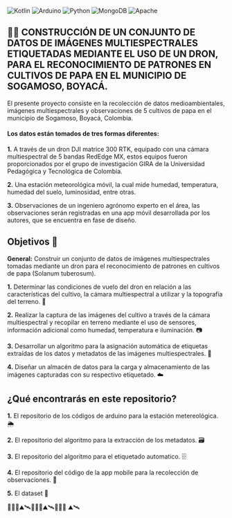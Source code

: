  ![Kotlin](https://img.shields.io/badge/kotlin-%237F52FF.svg?style=for-the-badge&logo=kotlin&logoColor=white) ![Arduino](https://img.shields.io/badge/-Arduino-00979D?style=for-the-badge&logo=Arduino&logoColor=white) ![Python](https://img.shields.io/badge/python-3670A0?style=for-the-badge&logo=python&logoColor=ffdd54) ![MongoDB](https://img.shields.io/badge/MongoDB-%234ea94b.svg?style=for-the-badge&logo=mongodb&logoColor=white) ![Apache](https://img.shields.io/badge/apache-%23D42029.svg?style=for-the-badge&logo=apache&logoColor=white)
## 🥔🥔 CONSTRUCCIÓN DE UN CONJUNTO DE DATOS DE IMÁGENES MULTIESPECTRALES ETIQUETADAS MEDIANTE EL USO DE UN DRON, PARA EL RECONOCIMIENTO DE PATRONES EN CULTIVOS DE PAPA EN EL MUNICIPIO DE SOGAMOSO, BOYACÁ.

El presente proyecto consiste en la recolección de datos medioambientales, imágenes multiespectrales y observaciones de 5 cultivos de papa en el municipio de Sogamoso, Boyacá, Colombia.

#### Los datos están tomados de tres formas diferentes:

**1.** A través de un dron DJI matrice 300 RTK, equipado con una cámara multiespectral de 5 bandas RedEdge MX, estos equipos fueron proporcionados por el grupo de investigación GIRA de la Universidad Pedagógica y Tecnológica de Colombia.

**2.** Una estación meteorológica móvil, la cual mide humedad, temperatura, humedad del suelo, luminosidad, entre otras. 

**3.** Observaciones de un ingeniero agrónomo experto en el área, las observaciones serán registradas en una app móvil desarrollada por los autores, que se encuentra en fase de diseño.

## Objetivos 🌟

**General:** Construir un conjunto de datos de imágenes multiespectrales tomadas mediante un dron para el reconocimiento de patrones en cultivos de papa (Solanum tuberosum).

**1.** Determinar las condiciones de vuelo del dron en relación a las características del cultivo, la cámara multiespectral a utilizar y la topografía del terreno. 🚁

**2.** Realizar la captura de las imágenes del cultivo a través de la cámara multiespectral y recopilar en terreno mediante el uso de sensores, información adicional como  humedad, temperatura e iluminación. 📷

**3.**	Desarrollar un algoritmo para la asignación automática de etiquetas extraídas de los datos y metadatos de las imágenes multiespectrales. 🐍

**4.**	Diseñar un almacén de datos para la carga y almacenamiento de las imágenes capturadas con su respectivo etiquetado. ☁️


## ¿Qué encontrarás en este repositorio?
**1.** El repositorio de los códigos de arduino para la estación metereológica. 🌦️

**2.** El repositorio del algoritmo para la extracción de los metadatos. 🗃️

**3.** El repositorio del algoritmo para el etiquetado automatico. 🗄️

**4.** El repositorio del código de la app mobile para la recolección de observaciones. 📱

**5.** El dataset 🌱

🌿🥔🤖⛰️🛰️🌿🥔🤖⛰🛰️️🌿🥔🤖 ⛰🛰️
